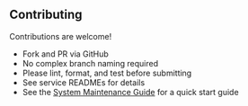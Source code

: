 ## Contributing

Contributions are welcome!
- Fork and PR via GitHub
- No complex branch naming required
- Please lint, format, and test before submitting
- See service READMEs for details
- See the [System Maintenance Guide](/docs/smg.md) for a quick start guide